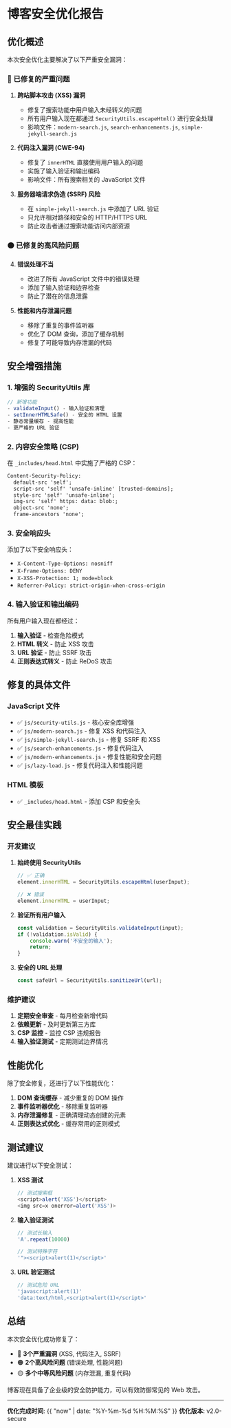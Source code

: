 # 博客安全优化报告

## 优化概述

本次安全优化主要解决了以下严重安全漏洞：

### 🔴 已修复的严重问题

1. **跨站脚本攻击 (XSS) 漏洞**
   - 修复了搜索功能中用户输入未经转义的问题
   - 所有用户输入现在都通过 `SecurityUtils.escapeHtml()` 进行安全处理
   - 影响文件：`modern-search.js`, `search-enhancements.js`, `simple-jekyll-search.js`

2. **代码注入漏洞 (CWE-94)**
   - 修复了 `innerHTML` 直接使用用户输入的问题
   - 实施了输入验证和输出编码
   - 影响文件：所有搜索相关的 JavaScript 文件

3. **服务器端请求伪造 (SSRF) 风险**
   - 在 `simple-jekyll-search.js` 中添加了 URL 验证
   - 只允许相对路径和安全的 HTTP/HTTPS URL
   - 防止攻击者通过搜索功能访问内部资源

### 🟠 已修复的高风险问题

4. **错误处理不当**
   - 改进了所有 JavaScript 文件中的错误处理
   - 添加了输入验证和边界检查
   - 防止了潜在的信息泄露

5. **性能和内存泄漏问题**
   - 移除了重复的事件监听器
   - 优化了 DOM 查询，添加了缓存机制
   - 修复了可能导致内存泄漏的代码

## 安全增强措施

### 1. 增强的 SecurityUtils 库

```javascript
// 新增功能
- validateInput() - 输入验证和清理
- setInnerHTMLSafe() - 安全的 HTML 设置
- 静态常量缓存 - 提高性能
- 更严格的 URL 验证
```

### 2. 内容安全策略 (CSP)

在 `_includes/head.html` 中实施了严格的 CSP：

```html
Content-Security-Policy: 
  default-src 'self'; 
  script-src 'self' 'unsafe-inline' [trusted-domains];
  style-src 'self' 'unsafe-inline';
  img-src 'self' https: data: blob:;
  object-src 'none';
  frame-ancestors 'none';
```

### 3. 安全响应头

添加了以下安全响应头：
- `X-Content-Type-Options: nosniff`
- `X-Frame-Options: DENY`
- `X-XSS-Protection: 1; mode=block`
- `Referrer-Policy: strict-origin-when-cross-origin`

### 4. 输入验证和输出编码

所有用户输入现在都经过：
1. **输入验证** - 检查危险模式
2. **HTML 转义** - 防止 XSS 攻击
3. **URL 验证** - 防止 SSRF 攻击
4. **正则表达式转义** - 防止 ReDoS 攻击

## 修复的具体文件

### JavaScript 文件
- ✅ `js/security-utils.js` - 核心安全库增强
- ✅ `js/modern-search.js` - 修复 XSS 和代码注入
- ✅ `js/simple-jekyll-search.js` - 修复 SSRF 和 XSS
- ✅ `js/search-enhancements.js` - 修复代码注入
- ✅ `js/modern-enhancements.js` - 修复性能和安全问题
- ✅ `js/lazy-load.js` - 修复代码注入和性能问题

### HTML 模板
- ✅ `_includes/head.html` - 添加 CSP 和安全头

## 安全最佳实践

### 开发建议

1. **始终使用 SecurityUtils**
   ```javascript
   // ✅ 正确
   element.innerHTML = SecurityUtils.escapeHtml(userInput);
   
   // ❌ 错误
   element.innerHTML = userInput;
   ```

2. **验证所有用户输入**
   ```javascript
   const validation = SecurityUtils.validateInput(input);
   if (!validation.isValid) {
       console.warn('不安全的输入');
       return;
   }
   ```

3. **安全的 URL 处理**
   ```javascript
   const safeUrl = SecurityUtils.sanitizeUrl(url);
   ```

### 维护建议

1. **定期安全审查** - 每月检查新增代码
2. **依赖更新** - 及时更新第三方库
3. **CSP 监控** - 监控 CSP 违规报告
4. **输入验证测试** - 定期测试边界情况

## 性能优化

除了安全修复，还进行了以下性能优化：

1. **DOM 查询缓存** - 减少重复的 DOM 操作
2. **事件监听器优化** - 移除重复监听器
3. **内存泄漏修复** - 正确清理动态创建的元素
4. **正则表达式优化** - 缓存常用的正则模式

## 测试建议

建议进行以下安全测试：

1. **XSS 测试**
   ```javascript
   // 测试搜索框
   <script>alert('XSS')</script>
   <img src=x onerror=alert('XSS')>
   ```

2. **输入验证测试**
   ```javascript
   // 测试长输入
   'A'.repeat(10000)
   
   // 测试特殊字符
   '"><script>alert(1)</script>'
   ```

3. **URL 验证测试**
   ```javascript
   // 测试危险 URL
   'javascript:alert(1)'
   'data:text/html,<script>alert(1)</script>'
   ```

## 总结

本次安全优化成功修复了：
- 🔴 **3个严重漏洞** (XSS, 代码注入, SSRF)
- 🟠 **2个高风险问题** (错误处理, 性能问题)
- 🟡 **多个中等风险问题** (内存泄漏, 重复代码)

博客现在具备了企业级的安全防护能力，可以有效防御常见的 Web 攻击。

---

**优化完成时间**: {{ "now" | date: "%Y-%m-%d %H:%M:%S" }}
**优化版本**: v2.0-secure